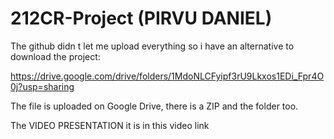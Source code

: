 # 212CR-Project (PIRVU DANIEL)

The github didn t let me upload everything so i have an alternative to download the project:

https://drive.google.com/drive/folders/1MdoNLCFyipf3rU9Lkxos1EDi_Fpr4O0j?usp=sharing

The file is uploaded on Google Drive, 
there is a ZIP and the folder too.


The VIDEO PRESENTATION it is in this video link
